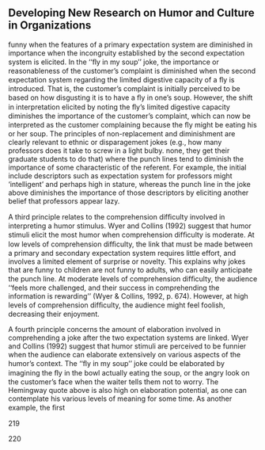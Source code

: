 ## Developing New Research on Humor and Culture in Organizations

funny when the features of a primary expectation system are diminished in importance when the incongruity established by the second expectation system is elicited. In the ‘‘ﬂy in my soup’’ joke, the importance or reasonableness of the customer’s complaint is diminished when the second expectation system regarding the limited digestive capacity of a ﬂy is introduced. That is, the customer’s complaint is initially perceived to be based on how disgusting it is to have a ﬂy in one’s soup. However, the shift in interpretation elicited by noting the ﬂy’s limited digestive capacity diminishes the importance of the customer’s complaint, which can now be interpreted as the customer complaining because the ﬂy might be eating his or her soup. The principles of non-replacement and diminishment are clearly relevant to ethnic or disparagement jokes (e.g., how many professors does it take to screw in a light bulby. none, they get their graduate students to do that) where the punch lines tend to diminish the importance of some characteristic of the referent. For example, the initial include descriptors such as expectation system for professors might ‘intelligent’ and perhaps high in stature, whereas the punch line in the joke above diminishes the importance of those descriptors by eliciting another belief that professors appear lazy.

A third principle relates to the comprehension difﬁculty involved in interpreting a humor stimulus. Wyer and Collins (1992) suggest that humor stimuli elicit the most humor when comprehension difﬁculty is moderate. At low levels of comprehension difﬁculty, the link that must be made between a primary and secondary expectation system requires little effort, and involves a limited element of surprise or novelty. This explains why jokes that are funny to children are not funny to adults, who can easily anticipate the punch line. At moderate levels of comprehension difﬁculty, the audience ‘‘feels more challenged, and their success in comprehending the information is rewarding’’ (Wyer & Collins, 1992, p. 674). However, at high levels of comprehension difﬁculty, the audience might feel foolish, decreasing their enjoyment.

A fourth principle concerns the amount of elaboration involved in comprehending a joke after the two expectation systems are linked. Wyer and Collins (1992) suggest that humor stimuli are perceived to be funnier when the audience can elaborate extensively on various aspects of the humor’s context. The ‘‘ﬂy in my soup’’ joke could be elaborated by imagining the ﬂy in the bowl actually eating the soup, or the angry look on the customer’s face when the waiter tells them not to worry. The Hemingway quote above is also high on elaboration potential, as one can contemplate his various levels of meaning for some time. As another example, the ﬁrst

219

220